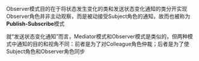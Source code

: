 Observer模式目的在于将状态发生变化的类和发送状态变化通知的类分开实现
Observer角色并非主动观察，而是被动接受Subject角色的通知，故而也被称为**Publish-Subscribe**模式

就“发送状态变化通知”而言，Mediator模式和Observer模式是类似的，但两种模式中通知的目的和视角不同：前者是为了对Colleague角色仲裁；后者是为了使Subject角色和Observer角色同步